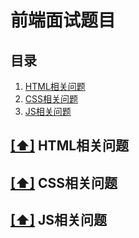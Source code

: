 # 前端面试题目

## <a name="catalog">目录</a>

1. [HTML相关问题](#html)
1. [CSS相关问题](#css)
1. [JS相关问题](#js)

  ## [[⬆]](#catalog) <a name="html">HTML相关问题</a>
  
  ## [[⬆]](#catalog) <a name="css">CSS相关问题</a>

  ## [[⬆]](#catalog) <a name="js">JS相关问题</a>
